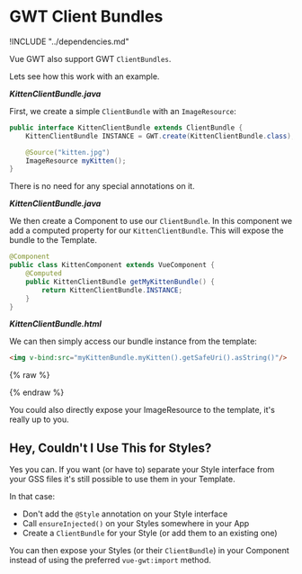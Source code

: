 # GWT Client Bundles

!INCLUDE "../dependencies.md"

Vue GWT also support GWT `ClientBundles`.

Lets see how this work with an example.

***KittenClientBundle.java***

First, we create a simple `ClientBundle` with an `ImageResource`:

```java
public interface KittenClientBundle extends ClientBundle {
    KittenClientBundle INSTANCE = GWT.create(KittenClientBundle.class);

    @Source("kitten.jpg")
    ImageResource myKitten();
}
```

There is no need for any special annotations on it.

***KittenClientBundle.java***

We then create a Component to use our `ClientBundle`.
In this component we add a computed property for our `KittenClientBundle`.
This will expose the bundle to the Template.

```java
@Component
public class KittenComponent extends VueComponent {
    @Computed
    public KittenClientBundle getMyKittenBundle() {
        return KittenClientBundle.INSTANCE;
    }
}
```

***KittenClientBundle.html***

We can then simply access our bundle instance from the template:

```html
<img v-bind:src="myKittenBundle.myKitten().getSafeUri().asString()"/>
```

{% raw %}
<div class="example-container" data-name="kittenComponent">
    <span id="kittenComponent"></span>
</div>
{% endraw %}

You could also directly expose your ImageResource to the template, it's really up to you.

## Hey, Couldn't I Use This for Styles?

Yes you can.
If you want (or have to) separate your Style interface from your GSS files it's still possible to use them in your Template.

In that case:

* Don't add the `@Style` annotation on your Style interface
* Call `ensureInjected()` on your Styles somewhere in your App
* Create a `ClientBundle` for your Style (or add them to an existing one)

You can then expose your Styles (or their `ClientBundle`) in your Component instead of using the preferred `vue-gwt:import` method.